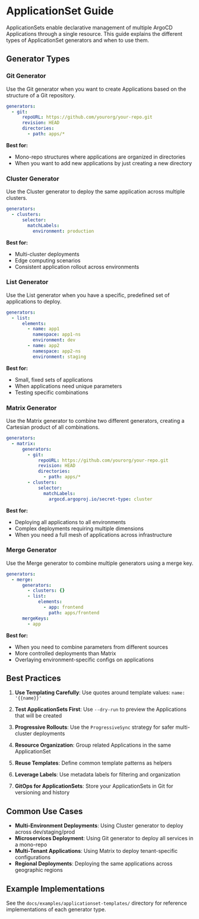 # ApplicationSet Guide

ApplicationSets enable declarative management of multiple ArgoCD Applications through a single resource. This guide explains the different types of ApplicationSet generators and when to use them.

## Generator Types

### Git Generator

Use the Git generator when you want to create Applications based on the structure of a Git repository.

```yaml
generators:
  - git:
      repoURL: https://github.com/yourorg/your-repo.git
      revision: HEAD
      directories:
        - path: apps/*
```

**Best for:**
- Mono-repo structures where applications are organized in directories
- When you want to add new applications by just creating a new directory

### Cluster Generator

Use the Cluster generator to deploy the same application across multiple clusters.

```yaml
generators:
  - clusters:
      selector:
        matchLabels:
          environment: production
```

**Best for:**
- Multi-cluster deployments
- Edge computing scenarios
- Consistent application rollout across environments

### List Generator

Use the List generator when you have a specific, predefined set of applications to deploy.

```yaml
generators:
  - list:
      elements:
        - name: app1
          namespace: app1-ns
          environment: dev
        - name: app2
          namespace: app2-ns
          environment: staging
```

**Best for:**
- Small, fixed sets of applications
- When applications need unique parameters
- Testing specific combinations

### Matrix Generator

Use the Matrix generator to combine two different generators, creating a Cartesian product of all combinations.

```yaml
generators:
  - matrix:
      generators:
        - git:
            repoURL: https://github.com/yourorg/your-repo.git
            revision: HEAD
            directories:
              - path: apps/*
        - clusters:
            selector:
              matchLabels:
                argocd.argoproj.io/secret-type: cluster
```

**Best for:**
- Deploying all applications to all environments
- Complex deployments requiring multiple dimensions
- When you need a full mesh of applications across infrastructure

### Merge Generator

Use the Merge generator to combine multiple generators using a merge key.

```yaml
generators:
  - merge:
      generators:
        - clusters: {}
        - list:
            elements:
              - app: frontend
                path: apps/frontend
      mergeKeys:
        - app
```

**Best for:**
- When you need to combine parameters from different sources
- More controlled deployments than Matrix
- Overlaying environment-specific configs on applications

## Best Practices

1. **Use Templating Carefully**: Use quotes around template values: `name: '{{name}}'`

2. **Test ApplicationSets First**: Use `--dry-run` to preview the Applications that will be created

3. **Progressive Rollouts**: Use the `ProgressiveSync` strategy for safer multi-cluster deployments

4. **Resource Organization**: Group related Applications in the same ApplicationSet

5. **Reuse Templates**: Define common template patterns as helpers

6. **Leverage Labels**: Use metadata labels for filtering and organization

7. **GitOps for ApplicationSets**: Store your ApplicationSets in Git for versioning and history

## Common Use Cases

- **Multi-Environment Deployments**: Using Cluster generator to deploy across dev/staging/prod
- **Microservices Deployment**: Using Git generator to deploy all services in a mono-repo
- **Multi-Tenant Applications**: Using Matrix to deploy tenant-specific configurations
- **Regional Deployments**: Deploying the same applications across geographic regions

## Example Implementations

See the `docs/examples/applicationset-templates/` directory for reference implementations of each generator type.